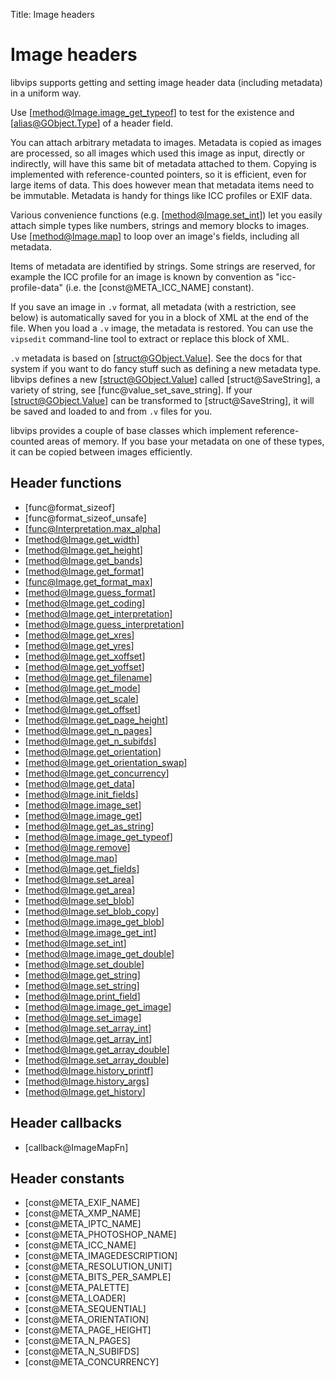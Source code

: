 Title: Image headers

# Image headers

libvips supports getting and setting image header data (including metadata)
in a uniform way.

Use [method@Image.image_get_typeof] to test for the existence and
[alias@GObject.Type] of a header field.

You can attach arbitrary metadata to images. Metadata is copied as images
are processed, so all images which used this image as input, directly or
indirectly, will have this same bit of metadata attached to them. Copying
is implemented with reference-counted pointers, so it is efficient, even for
large items of data. This does however mean that metadata items need to be
immutable. Metadata is handy for things like ICC profiles or EXIF data.

Various convenience functions (e.g. [method@Image.set_int]) let you easily
attach simple types like numbers, strings and memory blocks to images.
Use [method@Image.map] to loop over an image's fields, including all metadata.

Items of metadata are identified by strings. Some strings are reserved, for
example the ICC profile for an image is known by convention as
"icc-profile-data" (i.e. the [const@META_ICC_NAME] constant).

If you save an image in `.v` format, all metadata (with a restriction, see
below) is automatically saved for you in a block of XML at the end of the
file. When you load a `.v` image, the metadata is restored. You can use the
`vipsedit` command-line tool to extract or replace this block of XML.

`.v` metadata is based on [struct@GObject.Value]. See the docs for that
system if you want to do fancy stuff such as defining a new metadata type.
libvips defines a new [struct@GObject.Value] called [struct@SaveString], a
variety of string, see [func@value_set_save_string]. If your
[struct@GObject.Value] can be transformed to [struct@SaveString], it will
be saved and loaded to and from `.v` files for you.

libvips provides a couple of base classes which implement reference-counted
areas of memory. If you base your metadata on one of these types, it can be
copied between images efficiently.

## Header functions

* [func@format_sizeof]
* [func@format_sizeof_unsafe]
* [func@Interpretation.max_alpha]
* [method@Image.get_width]
* [method@Image.get_height]
* [method@Image.get_bands]
* [method@Image.get_format]
* [func@Image.get_format_max]
* [method@Image.guess_format]
* [method@Image.get_coding]
* [method@Image.get_interpretation]
* [method@Image.guess_interpretation]
* [method@Image.get_xres]
* [method@Image.get_yres]
* [method@Image.get_xoffset]
* [method@Image.get_yoffset]
* [method@Image.get_filename]
* [method@Image.get_mode]
* [method@Image.get_scale]
* [method@Image.get_offset]
* [method@Image.get_page_height]
* [method@Image.get_n_pages]
* [method@Image.get_n_subifds]
* [method@Image.get_orientation]
* [method@Image.get_orientation_swap]
* [method@Image.get_concurrency]
* [method@Image.get_data]
* [method@Image.init_fields]
* [method@Image.image_set]
* [method@Image.image_get]
* [method@Image.get_as_string]
* [method@Image.image_get_typeof]
* [method@Image.remove]
* [method@Image.map]
* [method@Image.get_fields]
* [method@Image.set_area]
* [method@Image.get_area]
* [method@Image.set_blob]
* [method@Image.set_blob_copy]
* [method@Image.image_get_blob]
* [method@Image.image_get_int]
* [method@Image.set_int]
* [method@Image.image_get_double]
* [method@Image.set_double]
* [method@Image.get_string]
* [method@Image.set_string]
* [method@Image.print_field]
* [method@Image.image_get_image]
* [method@Image.set_image]
* [method@Image.set_array_int]
* [method@Image.get_array_int]
* [method@Image.get_array_double]
* [method@Image.set_array_double]
* [method@Image.history_printf]
* [method@Image.history_args]
* [method@Image.get_history]

## Header callbacks

* [callback@ImageMapFn]

## Header constants

* [const@META_EXIF_NAME]
* [const@META_XMP_NAME]
* [const@META_IPTC_NAME]
* [const@META_PHOTOSHOP_NAME]
* [const@META_ICC_NAME]
* [const@META_IMAGEDESCRIPTION]
* [const@META_RESOLUTION_UNIT]
* [const@META_BITS_PER_SAMPLE]
* [const@META_PALETTE]
* [const@META_LOADER]
* [const@META_SEQUENTIAL]
* [const@META_ORIENTATION]
* [const@META_PAGE_HEIGHT]
* [const@META_N_PAGES]
* [const@META_N_SUBIFDS]
* [const@META_CONCURRENCY]
